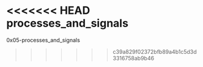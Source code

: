 <<<<<<< HEAD
processes_and_signals
=======
0x05-processes_and_signals
>>>>>>> c39a829f02372bfb89a4b1c5d3d3316758ab9b46
